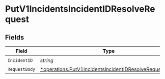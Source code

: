 # PutV1IncidentsIncidentIDResolveRequest


## Fields

| Field                                                                                                                           | Type                                                                                                                            | Required                                                                                                                        | Description                                                                                                                     |
| ------------------------------------------------------------------------------------------------------------------------------- | ------------------------------------------------------------------------------------------------------------------------------- | ------------------------------------------------------------------------------------------------------------------------------- | ------------------------------------------------------------------------------------------------------------------------------- |
| `IncidentID`                                                                                                                    | *string*                                                                                                                        | :heavy_check_mark:                                                                                                              | N/A                                                                                                                             |
| `RequestBody`                                                                                                                   | [*operations.PutV1IncidentsIncidentIDResolveRequestBody](../../models/operations/putv1incidentsincidentidresolverequestbody.md) | :heavy_minus_sign:                                                                                                              | N/A                                                                                                                             |